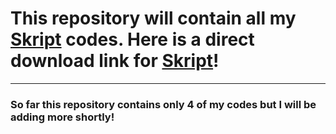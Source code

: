 # This repository will contain all my [Skript](https://www.skunity.com/downloads) codes. Here is a direct download link for [Skript](https://github.com/SkriptLang/Skript/releases/download/2.6/Skript.jar)!
---
### So far this repository contains only 4 of my codes but I will be adding more shortly!